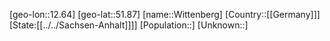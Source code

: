 ﻿---
location: [51.87,12.64]
type: City
tags:
- geo/City


SpocWebEntityId: 35657
isDeleted: false
confidential: public

---
[geo-lon::12.64]
[geo-lat::51.87]
[name::Wittenberg]
[Country::[[Germany]]]
[State:[[../../Sachsen-Anhalt]]]]
[Population::]
[Unknown::]

